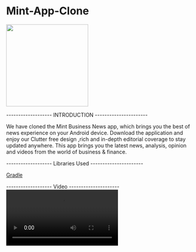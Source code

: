 # Mint-App-Clone

<img src="https://images.livemint.com/static/livemint-logo-v2.svg" width="220">

------------------- INTRODUCTION ----------------------

We have cloned the Mint Business News app, which brings you the best of news experience on your Android device.  Download the application and enjoy our Clutter free design ,rich and in-depth editorial coverage to stay updated anywhere. This app brings you the latest news, analysis, opinion and videos from the world of business & finance.



------------------- Libraries Used ----------------------

[Gradle](https://github.com/pravin5551/Mint-App-Clone/blob/Praneeth/Mint/app/build.gradle)

-------------------  Video ---------------------
![video](https://user-images.githubusercontent.com/38027375/115205513-46dadb80-a117-11eb-9ada-2ac84f5b269a.mp4)

